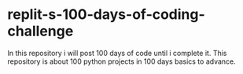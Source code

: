 # replit-s-100-days-of-coding-challenge
In this repository i will post 100 days of code until i complete it.
This repository is about 100 python projects in 100 days basics to advance. 
